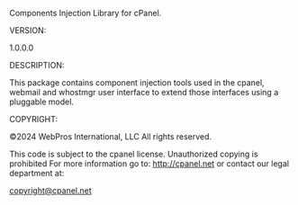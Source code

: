 Components Injection Library for cPanel.

VERSION:

1.0.0.0

DESCRIPTION:

This package contains component injection tools used in the cpanel, webmail and whostmgr user interface to extend
those interfaces using a pluggable model.

COPYRIGHT:

©2024 WebPros International, LLC All rights reserved.

This code is subject to the cpanel license. Unauthorized copying is prohibited
For more information go to: http://cpanel.net or contact our legal department at:

copyright@cpanel.net